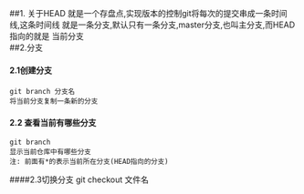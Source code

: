 ##1. 关于HEAD
    就是一个存盘点,实现版本的控制git将每次的提交串成一条时间线,这条时间线
    就是一条分支,默认只有一条分支,master分支,也叫主分支,而HEAD指向的就是
    当前分支  
##2.分支
####    2.1创建分支
    git branch 分支名
    将当前分支复制一条新的分支
    
#### 2.2 查看当前有哪些分支
    git branch
    显示当前仓库中有哪些分支
    注: 前面有*的表示当前所在分支(HEAD指向的分支)
####2.3切换分支
    git checkout 文件名
        

